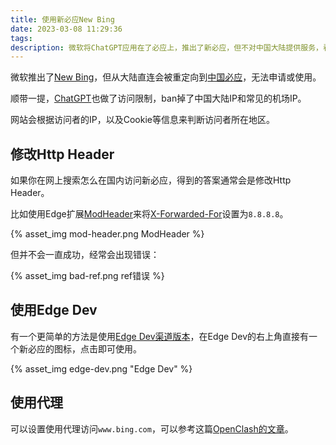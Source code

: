 ```yaml
---
title: 使用新必应New Bing
date: 2023-03-08 11:29:36
tags:
description: 微软将ChatGPT应用在了必应上，推出了新必应，但不对中国大陆提供服务，看看怎么绕过去。
---
```

微软推出了[New Bing](https://www.bing.com/new)，但从大陆直连会被重定向到[中国必应](https://cn.bing.com)，无法申请或使用。

顺带一提，[ChatGPT](https://chat.openai.com)也做了访问限制，ban掉了中国大陆IP和常见的机场IP。

网站会根据访问者的IP，以及Cookie等信息来判断访问者所在地区。

## 修改Http Header
如果你在网上搜索怎么在国内访问新必应，得到的答案通常会是修改Http Header。

比如使用Edge扩展[ModHeader](https://microsoftedge.microsoft.com/addons/detail/modheader-modify-http-h/opgbiafapkbbnbnjcdomjaghbckfkglc)来将[X-Forwarded-For](https://developer.mozilla.org/en-US/docs/Web/HTTP/Headers/X-Forwarded-For)设置为`8.8.8.8`。

{% asset_img mod-header.png ModHeader %}

但并不会一直成功，经常会出现错误：

{% asset_img bad-ref.png ref错误 %}

## 使用Edge Dev
有一个更简单的方法是使用[Edge Dev渠道版本](https://www.microsoftedgeinsider.com/zh-cn/download)，在Edge Dev的右上角直接有一个新必应的图标，点击即可使用。

{% asset_img edge-dev.png "Edge Dev" %}

## 使用代理

可以设置使用代理访问`www.bing.com`，可以参考这篇<a href="{% post_path 'openwrt-openclash' %}#自定义规则集">OpenClash的文章</a>。
